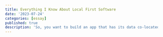 ```yaml
---
title: Everything I Know About Local First Software
date: '2023-07-24'
categories: [essay]
published: true
description: 'So, you want to build an app that has its data co-located with its UI? That works offline? That synchronises between clients? And that lets its users own their data?'
---
```

